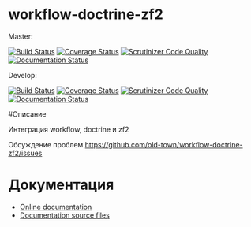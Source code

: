# workflow-doctrine-zf2

Master:

[![Build Status](https://secure.travis-ci.org/old-town/workflow-doctrine-zf2.svg?branch=master)](https://secure.travis-ci.org/old-town/workflow-doctrine-zf2)
[![Coverage Status](https://coveralls.io/repos/old-town/workflow-doctrine-zf2/badge.svg?branch=master&service=github)](https://coveralls.io/github/old-town/workflow-doctrine-zf2?branch=master)
[![Scrutinizer Code Quality](https://scrutinizer-ci.com/g/old-town/workflow-doctrine-zf2/badges/quality-score.png?b=master)](https://scrutinizer-ci.com/g/old-town/workflow-doctrine-zf2/?branch=master)
[![Documentation Status](https://readthedocs.org/projects/workflow-doctrine-zf2/badge/?version=master)](http://workflow-doctrine-zf2.readthedocs.org/ru/latest/?badge=master)

Develop:

[![Build Status](https://secure.travis-ci.org/old-town/workflow-doctrine-zf2.svg?branch=dev)](https://secure.travis-ci.org/old-town/workflow-doctrine-zf2)
[![Coverage Status](https://coveralls.io/repos/old-town/workflow-doctrine-zf2/badge.svg?branch=dev&service=github)](https://coveralls.io/github/old-town/workflow-doctrine-zf2?branch=dev)
[![Scrutinizer Code Quality](https://scrutinizer-ci.com/g/old-town/workflow-doctrine-zf2/badges/quality-score.png?b=dev)](https://scrutinizer-ci.com/g/old-town/workflow-doctrine-zf2/?branch=dev)
[![Documentation Status](https://readthedocs.org/projects/workflow-doctrine-zf2/badge/?version=dev)](http://workflow-doctrine-zf2.readthedocs.org/ru/latest/?badge=dev)

#Описание

Интеграция workflow, doctrine и zf2

Обсуждение проблем https://github.com/old-town/workflow-doctrine-zf2/issues

# Документация
- [Online documentation](http://workflow-doctrine-zf2.readthedocs.org/ru/dev/)
- [Documentation source files](doc/book/ru/)




